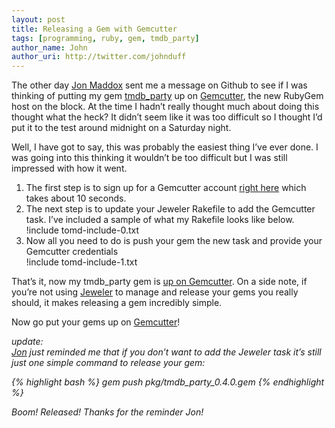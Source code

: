 ```yaml
---
layout: post
title: Releasing a Gem with Gemcutter
tags: [programming, ruby, gem, tmdb_party]
author_name: John
author_uri: http://twitter.com/johnduff
---
```


The other day [Jon Maddox](http://github.com/maddox) sent me a message
on Github to see if I was thinking of putting my gem
[tmdb\_party](http://github.com/jduff/tmdb_party) up on
[Gemcutter](http://gemcutter.org/), the new RubyGem host on the block.
At the time I hadn’t really thought much about doing this thought what
the heck? It didn’t seem like it was too difficult so I thought I’d put
it to the test around midnight on a Saturday night.

Well, I have got to say, this was probably the easiest thing I’ve ever
done. I was going into this thinking it wouldn’t be too difficult but I
was still impressed with how it went.

1.  The first step is to sign up for a Gemcutter account [right
    here](http://gemcutter.org/session/new) which takes about 10
    seconds.
2.  The next step is to update your Jeweler Rakefile to add the
    Gemcutter task. I’ve included a sample of what my Rakefile looks
    like below.  
    !include tomd-include-0.txt
3.  Now all you need to do is push your gem the new task and provide
    your Gemcutter credentials  
    !include tomd-include-1.txt

That’s it, now my tmdb\_party gem is [up on
Gemcutter](http://gemcutter.org/gems/tmdb_party). On a side note, if
you’re not using [Jeweler](http://github.com/technicalpickles/jeweler/)
to manage and release your gems you really should, it makes releasing a
gem incredibly simple.

Now go put your gems up on [Gemcutter](http://gemcutter.org/)!

<i>update:  
[Jon](http://github.com/maddox) just reminded me that if you don’t want
to add the Jeweler task it’s still just one simple command to release
your gem:

{% highlight bash %}
gem push pkg/tmdb_party_0.4.0.gem
{% endhighlight %}

Boom! Released! Thanks for the reminder Jon!</i>
